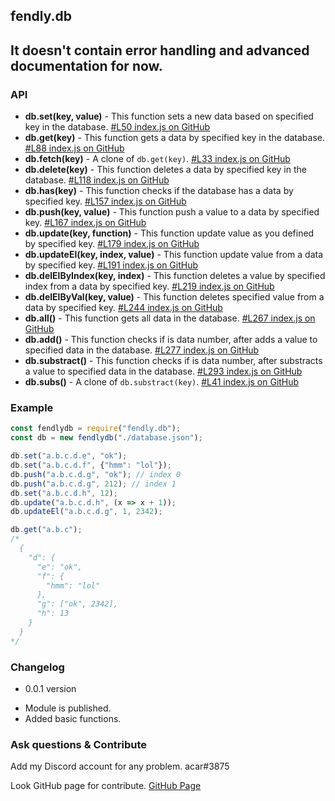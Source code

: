 ## fendly.db
It doesn't contain error handling and advanced documentation for now.
---

### API
- **db.set(key, value)** - This function sets a new data based on specified key in the database. [#L50 index.js on GitHub](https://github.com/acarrr/fendly.db/blob/master/index.js#L50)
- **db.get(key)** - This function gets a data by specified key in the database. [#L88 index.js on GitHub](https://github.com/acarrr/fendly.db/blob/master/index.js#L88)
- **db.fetch(key)** - A clone of `db.get(key)`. [#L33 index.js on GitHub](https://github.com/acarrr/fendly.db/blob/master/index.js#L33)
- **db.delete(key)** - This function deletes a data by specified key in the database. [#L118 index.js on GitHub](https://github.com/acarrr/fendly.db/blob/master/index.js#L118)
- **db.has(key)** - This function checks if the database has a data by specified key. [#L157 index.js on GitHub](https://github.com/acarrr/fendly.db/blob/master/index.js#L157)
- **db.push(key, value)** - This function push a value to a data by specified key. [#L167 index.js on GitHub](https://github.com/acarrr/fendly.db/blob/master/index.js#L167)
- **db.update(key, function)** - This function update value as you defined by specified key. [#L179 index.js on GitHub](https://github.com/acarrr/fendly.db/blob/master/index.js#L179)
- **db.updateEl(key, index, value)** - This function update value from a data by specified key. [#L191 index.js on GitHub](https://github.com/acarrr/fendly.db/blob/master/index.js#L191)
- **db.delElByIndex(key, index)** - This function deletes a value by specified index from a data by specified key. [#L219 index.js on GitHub](https://github.com/acarrr/fendly.db/blob/master/index.js#L219)
- **db.delElByVal(key, value)** - This function deletes specified value from a data by specified key. [#L244 index.js on GitHub](https://github.com/acarrr/fendly.db/blob/master/index.js#L244)
- **db.all()** - This function gets all data in the database. [#L267 index.js on GitHub](https://github.com/acarrr/fendly.db/blob/master/index.js#L267)
- **db.add()** - This function checks if is data number, after adds a value to specified data in the database. [#L277 index.js on GitHub](https://github.com/acarrr/fendly.db/blob/master/index.js#L277)
- **db.substract()** - This function checks if is data number, after substracts a value to specified data in the database. [#L293 index.js on GitHub](https://github.com/acarrr/fendly.db/blob/master/index.js#L293)
- **db.subs()** -  A clone of `db.substract(key)`. [#L41 index.js on GitHub](https://github.com/acarrr/fendly.db/blob/master/index.js#L41)

### Example
```js
const fendlydb = require("fendly.db");
const db = new fendlydb("./database.json");

db.set("a.b.c.d.e", "ok");
db.set("a.b.c.d.f", {"hmm": "lol"});
db.push("a.b.c.d.g", "ok"); // index 0
db.push("a.b.c.d.g", 212); // index 1
db.set("a.b.c.d.h", 12);
db.update("a.b.c.d.h", (x => x + 1));
db.updateEl("a.b.c.d.g", 1, 2342);

db.get("a.b.c");
/*
  {
    "d": {
      "e": "ok",
      "f": {
        "hmm": "lol"
      },
      "g": ["ok", 2342],
      "h": 13
    }
  }
*/
```

### Changelog
+ 0.0.1 version
- Module is published.
- Added basic functions.

### Ask questions & Contribute
Add my Discord account for any problem. acar#3875

Look GitHub page for contribute. [GitHub Page](https://github.com/acarrr/fendly.db)
